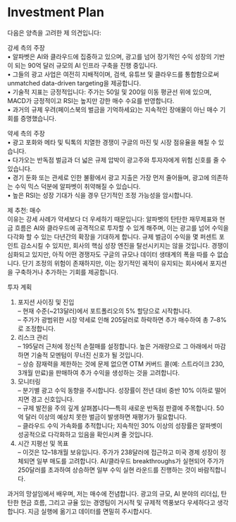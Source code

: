 # Investment Plan

다음은 양측을 고려한 제 의견입니다:

강세 측의 주장  
• 알파벳은 AI와 클라우드에 집중하고 있으며, 광고를 넘어 장기적인 수익 성장의 기반이 되는 90억 달러 규모의 AI 인프라 구축을 진행 중입니다.  
• 그들의 광고 사업은 여전히 지배적이며, 검색, 유튜브 및 클라우드를 통합함으로써 unmatched data-driven targeting을 제공합니다.  
• 기술적 지표는 긍정적입니다: 주가는 50일 및 200일 이동 평균선 위에 있으며, MACD가 긍정적이고 RSI는 높지만 강한 매수 수요를 반영합니다.  
• 과거의 규제 우려(페이스북의 벌금을 기억하세요)는 지속적인 장애물이 아닌 매수 기회를 증명했습니다.

약세 측의 주장  
• 광고 포화와 메타 및 틱톡의 치열한 경쟁이 구글의 마진 및 시장 점유율을 해칠 수 있습니다.  
• 다가오는 반독점 벌금과 더 넓은 규제 압박이 광고주와 투자자에게 위험 신호를 줄 수 있습니다.  
• 경기 둔화 또는 관세로 인한 불황에서 광고 지출은 가장 먼저 줄어들며, 광고에 의존하는 수익 믹스 덕분에 알파벳이 취약해질 수 있습니다.  
• 높은 RSI는 성장 기대가 식을 경우 단기적인 조정 가능성을 암시합니다.

제 추천: 매수  
이유는 강세 사례가 약세보다 더 우세하기 때문입니다: 알파벳의 탄탄한 재무제표와 현금 흐름은 AI와 클라우드에 공격적으로 투자할 수 있게 해주며, 이는 광고를 넘어 수익을 다각화 할 수 있는 다년간의 확장을 기대하게 합니다. 규제 벌금이 수익을 몇 퍼센트 포인트 감소시킬 수 있지만, 회사의 핵심 성장 엔진을 탈선시키지는 않을 것입니다. 경쟁이 심화되고 있지만, 아직 어떤 경쟁자도 구글의 규모나 데이터 생태계의 폭을 따를 수 없습니다. 단기 조정의 위험이 존재하지만, 이는 장기적인 궤적이 유지되는 회사에서 포지션을 구축하거나 추가하는 기회를 제공합니다.

투자 계획  
1. 포지션 사이징 및 진입  
   – 현재 수준(~213달러)에서 포트폴리오의 5% 할당으로 시작합니다.  
   – 주가가 광범위한 시장 약세로 인해 205달러로 하락하면 추가 매수하여 총 7–8%로 조정합니다.  
2. 리스크 관리  
   – 195달러 근처에 정신적 손절매를 설정합니다. 높은 거래량으로 그 아래에서 마감하면 기술적 모멘텀이 무너진 신호가 될 것입니다.  
   – 상승 잠재력을 제한하는 것에 문제 없으면 OTM 커버드 콜(예: 스트라이크 230, 3개월 만료)을 판매하여 추가 수익을 생성하는 것을 고려합니다.  
3. 모니터링  
   – 분기별 광고 수익 동향을 주시합니다. 성장률이 전년 대비 중반 10% 이하로 떨어지면 경고 신호입니다.  
   – 규제 발전을 주의 깊게 살펴봅니다—특히 새로운 반독점 판결에 주목합니다. 50억 달러 이상의 예상치 못한 벌금이 발생하면 재평가가 필요합니다.  
   – 클라우드 수익 가속화를 추적합니다; 지속적인 30% 이상의 성장률은 알파벳이 성공적으로 다각화하고 있음을 확인시켜 줄 것입니다.  
4. 시간 지평선 및 목표  
   – 이것은 12–18개월 보유입니다. 주가가 238달러에 접근하고 미국 경제 성장이 정체되면 일부 매도를 고려합니다. AI/클라우드 breakthroughs가 실현되어 주가가 250달러를 초과하여 상승하면 일부 수익 실현 라운드를 진행하는 것이 바람직합니다.

과거의 망설임에서 배우며, 저는 매수에 전념합니다. 광고의 규모, AI 분야의 리더십, 탄탄한 현금 흐름, 그리고 규율 있는 경영팀이 거시적 및 규제적 역풍보다 우세하다고 생각합니다. 지금 실행에 옮기고 데이터를 면밀히 주시합시다.

